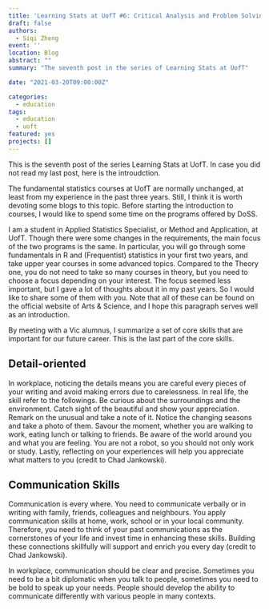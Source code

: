 ```yaml
---
title: 'Learning Stats at UofT #6: Critical Analysis and Problem Solving'
draft: false
authors: 
  - Siqi Zheng
event: ''
location: Blog
abstract: ""
summary: "The seventh post in the series of Learning Stats at UofT"

date: "2021-03-20T09:00:00Z"

categories:
  - education
tags:
  - education
  - uoft
featured: yes
projects: []
---
```


This is the seventh post of the series Learning Stats at UofT. In case you did not read my last post, here is the introudction.

The fundamental statistics courses at UofT are normally unchanged, at least from my experience in the past three years. Still, I think it is worth devoting some blogs to this topic. Before starting the introduction to courses, I would like to spend some time on the programs offered by DoSS.

I am a student in Applied Statistics Specialist, or Method and Application, at UofT. Though there were some changes in the requirements, the main focus of the two programs is the same. In particular, you will go through some fundamentals in R and (Frequentist) statistics in your first two years, and take upper year courses in some advanced topics. Compared to the Theory one, you do not need to take so many courses in theory, but you need to choose a focus depending on your interest. The focus seemed less important, but I gave a lot of thoughts about it in my past years. So I would like to share some of them with you. Note that all of these can be found on the official website of Arts & Science, and I hope this paragraph serves well as an introduction.

By meeting with a Vic alumnus, I summarize a set of core skills that are important for our future career. This is the last part of the core skills.

## Detail-oriented 

In workplace, noticing the details means you are careful every pieces of your writing and avoid making errors due to carelessness. In real life, the skill refer to the followings. Be curious about the surroundings and the environment. Catch sight of the beautiful and show your appreciation. Remark on the unusual and take a note of it. Notice the changing seasons and take a photo of them. Savour the moment, whether you are walking to work, eating lunch or talking to friends. Be aware of the world around you and what you are feeling. You are not a robot, so you should not only work or study. Lastly, reflecting on your experiences will help you appreciate what matters to you (credit to Chad Jankowski).

## Communication Skills

Communication is every where. You need to communicate verbally or in writing with family, friends, colleagues and neighbours. You apply communication skills at home, work, school or in your local community. Therefore, you need to think of your past communications as the cornerstones of your life and invest time in enhancing these skills. Building these connections skillfully will support and enrich you every day (credit to Chad Jankowski).

In workplace, communication should be clear and precise. Sometimes you need to be a bit diplomatic when you talk to people, sometimes you need to be bold to speak up your needs. People should develop the ability to communicate differently with various people in many contexts.


